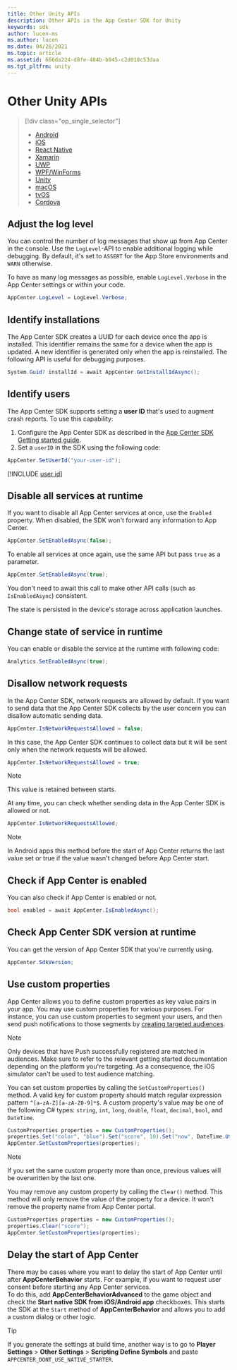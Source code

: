 ```yaml
---
title: Other Unity APIs
description: Other APIs in the App Center SDK for Unity
keywords: sdk
author: lucen-ms
ms.author: lucen
ms.date: 04/26/2021
ms.topic: article
ms.assetid: 666da224-d8fe-484b-b945-c2d018c53daa
ms.tgt_pltfrm: unity
---
```


# Other Unity APIs
> [!div  class="op_single_selector"]
> * [Android](android.md)
> * [iOS](ios.md)
> * [React Native](react-native.md)
> * [Xamarin](xamarin.md)
> * [UWP](uwp.md)
> * [WPF/WinForms](wpf-winforms.md)
> * [Unity](unity.md)
> * [macOS](macos.md)
> * [tvOS](tvos.md)
> * [Cordova](cordova.md)

## Adjust the log level

You can control the number of log messages that show up from App Center in the console. Use the `LogLevel`-API to enable additional logging while debugging. By default, it's set to `ASSERT` for the App Store environments and `WARN` otherwise.

To have as many log messages as possible, enable `LogLevel.Verbose` in the App Center settings or within your code.

```csharp
AppCenter.LogLevel = LogLevel.Verbose;
```

## Identify installations

The App Center SDK creates a UUID for each device once the app is installed. This identifier remains the same for a device when the app is updated. A new identifier is generated only when the app is reinstalled. The following API is useful for debugging purposes.

```csharp
System.Guid? installId = await AppCenter.GetInstallIdAsync();
```

## Identify users

The App Center SDK supports setting a **user ID** that's used to augment crash reports. To use this capability:

1. Configure the App Center SDK as described in the [App Center SDK Getting started guide](~/sdk/getting-started/unity.md).
2. Set a `userID` in the SDK using the following code:

```csharp
AppCenter.SetUserId("your-user-id");
```

[!INCLUDE [user id](includes/user-id.md)]

## Disable all services at runtime

If you want to disable all App Center services at once, use the `Enabled` property. When disabled, the SDK won't forward any information to App Center.

```csharp
AppCenter.SetEnabledAsync(false);
```

To enable all services at once again, use the same API but pass `true` as a parameter.

```csharp
AppCenter.SetEnabledAsync(true);
```

You don't need to await this call to make other API calls (such as `IsEnabledAsync`) consistent.

The state is persisted in the device's storage across application launches.

## Change state of service in runtime

You can enable or disable the service at the runtime with following code:

```csharp
Analytics.SetEnabledAsync(true);
```

## Disallow network requests

In the App Center SDK, network requests are allowed by default. If you want to send data that the App Center SDK collects by the user concern you can disallow automatic sending data.

```csharp
AppCenter.IsNetworkRequestsAllowed = false;
```

In this case, the App Center SDK continues to collect data but it will be sent only when the network requests will be allowed.

```csharp
AppCenter.IsNetworkRequestsAllowed = true;
```

>[!NOTE]
> This value is retained between starts.

At any time, you can check whether sending data in the App Center SDK is allowed or not.

```csharp
AppCenter.IsNetworkRequestsAllowed;
```

>[!NOTE]
> In Android apps this method before the start of App Center returns the last value set or true if the value wasn't changed before App Center start.

## Check if App Center is enabled

You can also check if App Center is enabled or not.

```csharp
bool enabled = await AppCenter.IsEnabledAsync();
```

## Check App Center SDK version at runtime

You can get the version of App Center SDK that you're currently using.

```csharp
AppCenter.SdkVersion;
```

## Use custom properties

App Center allows you to define custom properties as key value pairs in your app. You may use custom properties for various purposes. For instance, you can use custom properties to segment your users, and then send push notifications to those segments by [creating targeted audiences](~/push/send-notification.md#audiences).

> [!NOTE]
> Only devices that have Push successfully registered are matched in audiences. Make sure to refer to the relevant getting started documentation depending on the platform you're targeting.
> As a consequence, the iOS simulator can't be used to test audience matching.

You can set custom properties by calling the `SetCustomProperties()` method. A valid key for custom property should match regular expression pattern `^[a-zA-Z][a-zA-Z0-9]*$`. A custom property's value may be one of the following C# types: `string`, `int`, `long`, `double`, `float`, `decimal`, `bool`, and `DateTime`.

```csharp
CustomProperties properties = new CustomProperties();
properties.Set("color", "blue").Set("score", 10).Set("now", DateTime.UtcNow);
AppCenter.SetCustomProperties(properties);
```

> [!NOTE]
> If you set the same custom property more than once, previous values will be overwritten by the last one.

You may remove any custom property by calling the `Clear()` method. This method will only remove the value of the property for a device. It won't remove the property name from App Center portal.

```csharp
CustomProperties properties = new CustomProperties();
properties.Clear("score");
AppCenter.SetCustomProperties(properties);
```

## Delay the start of App Center

There may be cases where you want to delay the start of App Center until after **AppCenterBehavior** starts. For example, if you want to request user consent before starting any App Center services.  
To do this, add **AppCenterBehaviorAdvanced** to the game object and check the **Start native SDK from iOS/Android app** checkboxes. This starts the SDK at the `Start` method of **AppCenterBehavior** and allows you to add a custom dialog or other logic.

> [!TIP]
> If you generate the settings at build time, another way is to go to **Player Settings** > **Other Settings** > **Scripting Define Symbols** and paste `APPCENTER_DONT_USE_NATIVE_STARTER`. 